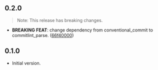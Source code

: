 ## 0.2.0

> Note: This release has breaking changes.

 - **BREAKING** **FEAT**: change dependency from conventional_commit to commitlint_parse. ([66f40000](https://github.com/hyiso/commitlint/commit/66f40000c33749b5e9e8d5d01b47c643d878c8c9))

## 0.1.0

- Initial version.
